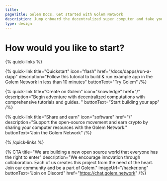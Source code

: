 ```yaml
---
title:
pageTitle: Golem Docs. Get started with Golem Network
description: Jump onboard the decentralized super computer and take your applications to the next level.
type: design
---
```


# How would you like to start?

{% quick-links %}

{% quick-link title="Quickstart" icon="flash" href="/docs/dapps/run-a-dapp" description="Follow this tutorial to build & run example app in the Golem Network in less than 10 minutes" buttonText="Try Golem" /%}

{% quick-link title="Create on Golem" icon="knowledge" href="/" description="Begin adventure with decentralized computations with comprehensive tutorials and guides. " buttonText="Start building your app" /%}

{% quick-link title="Share and earn" icon="software" href="/" description="Support the open-source movement and earn crypto by sharing your computer resources with the Golem Network." buttonText="Join the Golem Network" /%}

{% /quick-links %}

{% CTA
    title="We are building a new open source world that everyone has the right to enter" description="We encourage innovation through collaboration. Each of us creates this project from the need of the heart. Join our community and be a part of Golem." imageUrl="/hacker.png" buttonText="Join on Discord" href="https://chat.golem.network"
 /%}

